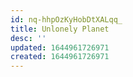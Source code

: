 ```yaml
---
id: nq-hhpOzKyHobDtXALqq_
title: Unlonely Planet
desc: ''
updated: 1644961726971
created: 1644961726971
---
```



